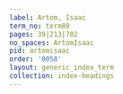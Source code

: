 ```yaml
---
label: Artom, Isaac
term_no: term80
pages: 39|213|702
no_spaces: ArtomIsaac
pid: artomisaac
order: '0058'
layout: generic_index_term
collection: index-headings
---
```

